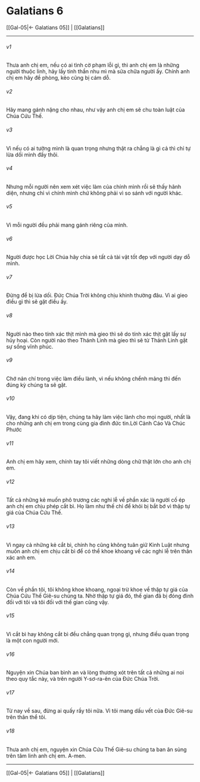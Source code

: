 # Galatians 6

[[Gal-05|← Galatians 05]] | [[Galatians]]
***



###### v1 
Thưa anh chị em, nếu có ai tình cờ phạm lỗi gì, thì anh chị em là những người thuộc linh, hãy lấy tinh thần nhu mì mà sửa chữa người ấy. Chính anh chị em hãy đề phòng, kẻo cũng bị cám dỗ. 

###### v2 
Hãy mang gánh nặng cho nhau, như vậy anh chị em sẽ chu toàn luật của Chúa Cứu Thế. 

###### v3 
Vì nếu có ai tưởng mình là quan trọng nhưng thật ra chẳng là gì cả thì chỉ tự lừa dối mình đấy thôi. 

###### v4 
Nhưng mỗi người nên xem xét việc làm của chính mình rồi sẽ thấy hãnh diện, nhưng chỉ vì chính mình chứ không phải vì so sánh với người khác. 

###### v5 
Vì mỗi người đều phải mang gánh riêng của mình. 

###### v6 
Người được học Lời Chúa hãy chia sẻ tất cả tài vật tốt đẹp với người dạy dỗ mình. 

###### v7 
Đừng để bị lừa dối. Đức Chúa Trời không chịu khinh thường đâu. Vì ai gieo điều gì thì sẽ gặt điều ấy. 

###### v8 
Người nào theo tính xác thịt mình mà gieo thì sẽ do tính xác thịt gặt lấy sự hủy hoại. Còn người nào theo Thánh Linh mà gieo thì sẽ từ Thánh Linh gặt sự sống vĩnh phúc. 

###### v9 
Chớ nản chí trong việc làm điều lành, vì nếu không chểnh mảng thì đến đúng kỳ chúng ta sẽ gặt. 

###### v10 
Vậy, đang khi có dịp tiện, chúng ta hãy làm việc lành cho mọi người, nhất là cho những anh chị em trong cùng gia đình đức tin.Lời Cảnh Cáo Và Chúc Phước 

###### v11 
Anh chị em hãy xem, chính tay tôi viết những dòng chữ thật lớn cho anh chị em. 

###### v12 
Tất cả những kẻ muốn phô trương các nghi lễ về phần xác là người cố ép anh chị em chịu phép cắt bì. Họ làm như thế chỉ để khỏi bị bắt bớ vì thập tự giá của Chúa Cứu Thế. 

###### v13 
Vì ngay cả những kẻ cắt bì, chính họ cũng không tuân giữ Kinh Luật nhưng muốn anh chị em chịu cắt bì để có thể khoe khoang về các nghi lễ trên thân xác anh em. 

###### v14 
Còn về phần tôi, tôi không khoe khoang, ngoại trừ khoe về thập tự giá của Chúa Cứu Thế Giê-su chúng ta. Nhờ thập tự giá đó, thế gian đã bị đóng đinh đối với tôi và tôi đối với thế gian cũng vậy. 

###### v15 
Vì cắt bì hay không cắt bì đều chẳng quan trọng gì, nhưng điều quan trọng là một con người mới. 

###### v16 
Nguyện xin Chúa ban bình an và lòng thương xót trên tất cả những ai noi theo quy tắc này, và trên người Y-sơ-ra-ên của Đức Chúa Trời. 

###### v17 
Từ nay về sau, đừng ai quấy rầy tôi nữa. Vì tôi mang dấu vết của Đức Giê-su trên thân thể tôi. 

###### v18 
Thưa anh chị em, nguyện xin Chúa Cứu Thế Giê-su chúng ta ban ân sủng trên tâm linh anh chị em. A-men.

***
[[Gal-05|← Galatians 05]] | [[Galatians]]
